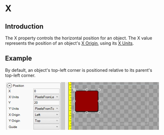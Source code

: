 # X

## Introduction

The X property controls the horizontal position for an object. The X value represents the position of an object's [X Origin](x-origin.md), using its [X Units](x-units.md).

## Example

By default, an object's top-left corner is positioned relative to its parent's top-left corner.

![](<../../../.gitbook/assets/XExample (1).gif>)
